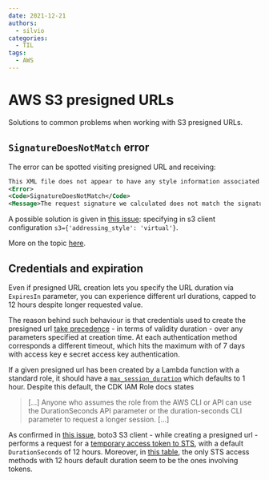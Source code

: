 ```yaml
---
date: 2021-12-21
authors:
  - silvio
categories:
  - TIL
tags:
  - AWS
---
```


# AWS S3 presigned URLs

Solutions to common problems when working with S3 presigned URLs.

<!-- more -->

## `SignatureDoesNotMatch` error

The error can be spotted visiting presigned URL and receiving:

```xml
This XML file does not appear to have any style information associated with it. The document tree is shown below.
<Error>
<Code>SignatureDoesNotMatch</Code>
<Message>The request signature we calculated does not match the signature you provided. Check your key and signing method.</Message>
```

A possible solution is given in [this issue](https://github.com/boto/boto3/issues/1644): specifying in s3 client configuration `s3={​​​​​​'addressing_style': 'virtual'}​​​​​​`.

More on the topic [here](https://botocore.amazonaws.com/v1/documentation/api/latest/reference/config.html#botocore.config.Config).

## Credentials and expiration

Even if presigned URL creation lets you specify the URL duration via `ExpiresIn` parameter, you can experience different url durations, capped to 12 hours despite longer requested value.

The reason behind such behaviour is that credentials used to create the presigned url [take precedence](https://aws.amazon.com/it/premiumsupport/knowledge-center/presigned-url-s3-bucket-expiration/) - in terms of validity duration - over any parameters specified at creation time. At each authentication method corresponds a different timeout, which hits the maximum with of 7 days with access key e secret access key authentication.

If a given presigned url has been created by a Lambda function with a standard role, it should have a [`max_session_duration`](https://docs.aws.amazon.com/cdk/api/latest/python/aws_cdk.aws_iam/Role.html#aws_cdk.aws_iam.Role) which defaults to 1 hour. Despite this default, the CDK IAM Role docs states

> [...] Anyone who assumes the role from the AWS CLI or API can use the DurationSeconds API parameter or the duration-seconds CLI parameter to request a longer session. [...]

As confirmed in [this issue](https://github.com/boto/boto3/issues/2392#issuecomment-616755975), boto3 S3 client - while creating a presigned url - performs a request for a [temporary access token to STS](https://docs.aws.amazon.com/STS/latest/APIReference/API_GetSessionToken.html#API_GetSessionToken_RequestParameters), with a default `DurationSeconds` of 12 hours. Moreover, in [this table](https://docs.aws.amazon.com/IAM/latest/UserGuide/id_credentials_temp_request.html#stsapi_comparison), the only STS access methods with 12 hours default duration seem to be the ones involving tokens.

